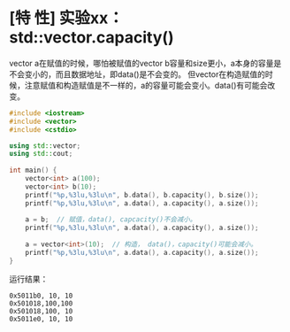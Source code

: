 # [特 性] 实验xx：std::vector.capacity()

vector a在赋值的时候，哪怕被赋值的vector b容量和size更小，a本身的容量是不会变小的，而且数据地址，即data()是不会变的。
但vector在构造赋值的时候，注意赋值和构造赋值是不一样的，a的容量可能会变小。data()有可能会改变。

```cpp
#include <iostream>
#include <vector>
#include <cstdio>

using std::vector;
using std::cout;
 
int main() {
    vector<int> a(100);
    vector<int> b(10);
    printf("%p,%3lu,%3lu\n", b.data(), b.capacity(), b.size());
    printf("%p,%3lu,%3lu\n", a.data(), a.capacity(), a.size());
  
    a = b;  // 赋值，data(), capcacity()不会减小。
    printf("%p,%3lu,%3lu\n", a.data(), a.capacity(), a.size());
  
    a = vector<int>(10);  // 构造， data()，capacity()可能会减小。
    printf("%p,%3lu,%3lu\n", a.data(), a.capacity(), a.size());
}
```

运行结果：
```
0x5011b0, 10, 10
0x501018,100,100
0x501018,100, 10
0x5011e0, 10, 10
```
